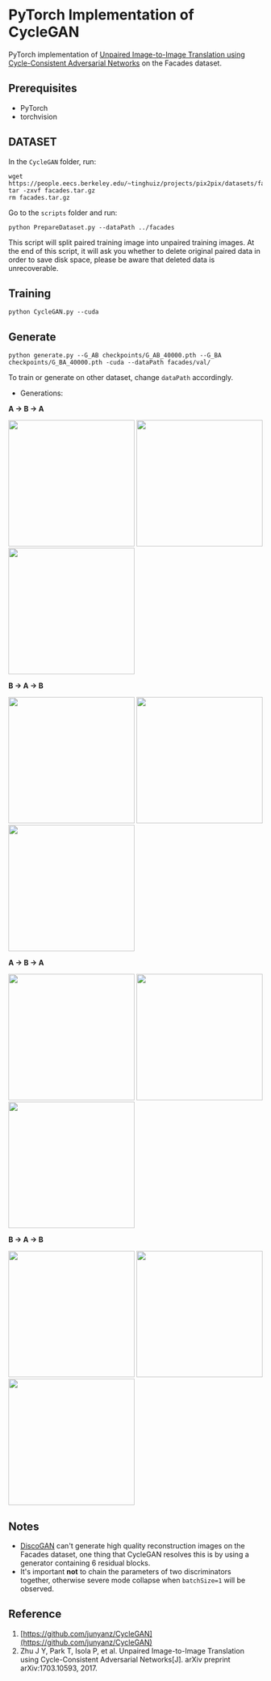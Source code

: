 # PyTorch Implementation of CycleGAN

PyTorch implementation of [Unpaired Image-to-Image Translation using Cycle-Consistent Adversarial Networks](https://junyanz.github.io/CycleGAN/) on the Facades dataset.

## Prerequisites
- PyTorch
- torchvision

## DATASET

  In the `CycleGAN` folder, run:
  ```
  wget https://people.eecs.berkeley.edu/~tinghuiz/projects/pix2pix/datasets/facades.tar.gz
  tar -zxvf facades.tar.gz
  rm facades.tar.gz
  ```
  Go to the `scripts` folder and run:
  ```
  python PrepareDataset.py --dataPath ../facades
  ```

  This script will split paired training image into unpaired training images. At the end of this script, it will ask you whether to delete original paired data in order to save disk space, please be aware that deleted data is unrecoverable.

## Training
  ```
  python CycleGAN.py --cuda
  ```

## Generate
  ```
  python generate.py --G_AB checkpoints/G_AB_40000.pth --G_BA checkpoints/G_BA_40000.pth -cuda --dataPath facades/val/
  ```
To train or generate on other dataset, change `dataPath` accordingly.

- Generations:

**A -> B -> A**

  <img src="samples/apple2orange/A.png" width="250"> <img src="samples/apple2orange/AB.png" width="250"> <img src="samples/apple2orange/ABA.png" width="250">

**B -> A -> B**

  <img src="samples/apple2orange/B.png" width="250"> <img src="samples/apple2orange/BA.png" width="250"> <img src="samples/apple2orange/BAB.png" width="250">

**A -> B -> A**

  <img src="samples/mseloss/A.png" width="250"> <img src="samples/mseloss/AB.png" width="250"> <img src="samples/mseloss/ABA.png" width="250">

**B -> A -> B**

  <img src="samples/mseloss/B.png" width="250"> <img src="samples/mseloss/BA.png" width="250"> <img src="samples/mseloss/BAB.png" width="250">

## Notes
- [DiscoGAN](https://github.com/sunshineatnoon/Paper-Implementations/tree/master/DiscoGAN) can't generate high quality reconstruction images on the Facades dataset, one thing that CycleGAN resolves this is by using a generator containing 6 residual blocks.
- It's important **not** to chain the parameters of two discriminators together, otherwise severe mode collapse when `batchSize=1` will be observed.

## Reference
1. [https://github.com/junyanz/CycleGAN](https://github.com/junyanz/CycleGAN)
2. Zhu J Y, Park T, Isola P, et al. Unpaired Image-to-Image Translation using Cycle-Consistent Adversarial Networks[J]. arXiv preprint arXiv:1703.10593, 2017.
